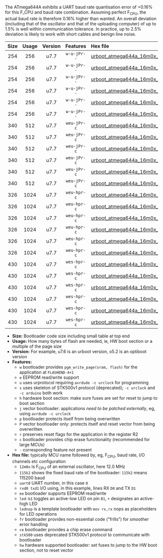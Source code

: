 The ATmega644A exhibits a UART baud rate quantisation error of +0.16% for this F_CPU and baud rate combination. Assuming perfect F<sub>CPU</sub>, the actual baud rate is therefore 0.16% higher than wanted. An overall deviation (including that of the oscillator and that of the uploading computer) of up to 1.5% is well within communication tolerance. In practice, up to 2.5% deviation is likely to work with short cables and benign line noise.

|Size|Usage|Version|Features|Hex file|
|:-:|:-:|:-:|:-:|:--|
|254|256|u7.7|`w-u-jPr--`|[urboot_atmega644a_16m0x_++76k8_uart0_rxd0_txd1_led+b0_fr.hex](https://raw.githubusercontent.com/stefanrueger/urboot.hex/main/mcus/atmega644a/external_oscillator/fcpu_16m0x/br_++76k8/urboot_atmega644a_16m0x_++76k8_uart0_rxd0_txd1_led+b0_fr.hex)|
|254|256|u7.7|`w-u-jPr--`|[urboot_atmega644a_16m0x_++76k8_uart0_rxd0_txd1_led+b7_fr.hex](https://raw.githubusercontent.com/stefanrueger/urboot.hex/main/mcus/atmega644a/external_oscillator/fcpu_16m0x/br_++76k8/urboot_atmega644a_16m0x_++76k8_uart0_rxd0_txd1_led+b7_fr.hex)|
|254|256|u7.7|`w-u-jPr--`|[urboot_atmega644a_16m0x_++76k8_uart0_rxd0_txd1_lednop_fr.hex](https://raw.githubusercontent.com/stefanrueger/urboot.hex/main/mcus/atmega644a/external_oscillator/fcpu_16m0x/br_++76k8/urboot_atmega644a_16m0x_++76k8_uart0_rxd0_txd1_lednop_fr.hex)|
|254|256|u7.7|`w-u-jPr--`|[urboot_atmega644a_16m0x_++76k8_uart1_rxd2_txd3_led+b0_fr.hex](https://raw.githubusercontent.com/stefanrueger/urboot.hex/main/mcus/atmega644a/external_oscillator/fcpu_16m0x/br_++76k8/urboot_atmega644a_16m0x_++76k8_uart1_rxd2_txd3_led+b0_fr.hex)|
|254|256|u7.7|`w-u-jPr--`|[urboot_atmega644a_16m0x_++76k8_uart1_rxd2_txd3_led+b7_fr.hex](https://raw.githubusercontent.com/stefanrueger/urboot.hex/main/mcus/atmega644a/external_oscillator/fcpu_16m0x/br_++76k8/urboot_atmega644a_16m0x_++76k8_uart1_rxd2_txd3_led+b7_fr.hex)|
|254|256|u7.7|`w-u-jPr--`|[urboot_atmega644a_16m0x_++76k8_uart1_rxd2_txd3_lednop_fr.hex](https://raw.githubusercontent.com/stefanrueger/urboot.hex/main/mcus/atmega644a/external_oscillator/fcpu_16m0x/br_++76k8/urboot_atmega644a_16m0x_++76k8_uart1_rxd2_txd3_lednop_fr.hex)|
|340|512|u7.7|`weu-jPr-c`|[urboot_atmega644a_16m0x_++76k8_uart0_rxd0_txd1_ee_led+b0_fr_ce.hex](https://raw.githubusercontent.com/stefanrueger/urboot.hex/main/mcus/atmega644a/external_oscillator/fcpu_16m0x/br_++76k8/urboot_atmega644a_16m0x_++76k8_uart0_rxd0_txd1_ee_led+b0_fr_ce.hex)|
|340|512|u7.7|`weu-jPr-c`|[urboot_atmega644a_16m0x_++76k8_uart0_rxd0_txd1_ee_led+b7_fr_ce.hex](https://raw.githubusercontent.com/stefanrueger/urboot.hex/main/mcus/atmega644a/external_oscillator/fcpu_16m0x/br_++76k8/urboot_atmega644a_16m0x_++76k8_uart0_rxd0_txd1_ee_led+b7_fr_ce.hex)|
|340|512|u7.7|`weu-jPr-c`|[urboot_atmega644a_16m0x_++76k8_uart0_rxd0_txd1_ee_lednop_fr_ce.hex](https://raw.githubusercontent.com/stefanrueger/urboot.hex/main/mcus/atmega644a/external_oscillator/fcpu_16m0x/br_++76k8/urboot_atmega644a_16m0x_++76k8_uart0_rxd0_txd1_ee_lednop_fr_ce.hex)|
|340|512|u7.7|`weu-jPr-c`|[urboot_atmega644a_16m0x_++76k8_uart1_rxd2_txd3_ee_led+b0_fr_ce.hex](https://raw.githubusercontent.com/stefanrueger/urboot.hex/main/mcus/atmega644a/external_oscillator/fcpu_16m0x/br_++76k8/urboot_atmega644a_16m0x_++76k8_uart1_rxd2_txd3_ee_led+b0_fr_ce.hex)|
|340|512|u7.7|`weu-jPr-c`|[urboot_atmega644a_16m0x_++76k8_uart1_rxd2_txd3_ee_led+b7_fr_ce.hex](https://raw.githubusercontent.com/stefanrueger/urboot.hex/main/mcus/atmega644a/external_oscillator/fcpu_16m0x/br_++76k8/urboot_atmega644a_16m0x_++76k8_uart1_rxd2_txd3_ee_led+b7_fr_ce.hex)|
|340|512|u7.7|`weu-jPr-c`|[urboot_atmega644a_16m0x_++76k8_uart1_rxd2_txd3_ee_lednop_fr_ce.hex](https://raw.githubusercontent.com/stefanrueger/urboot.hex/main/mcus/atmega644a/external_oscillator/fcpu_16m0x/br_++76k8/urboot_atmega644a_16m0x_++76k8_uart1_rxd2_txd3_ee_lednop_fr_ce.hex)|
|326|1024|u7.7|`weu-hpr-c`|[urboot_atmega644a_16m0x_++76k8_uart0_rxd0_txd1_ee_led+b0_fr_ce_hw.hex](https://raw.githubusercontent.com/stefanrueger/urboot.hex/main/mcus/atmega644a/external_oscillator/fcpu_16m0x/br_++76k8/urboot_atmega644a_16m0x_++76k8_uart0_rxd0_txd1_ee_led+b0_fr_ce_hw.hex)|
|326|1024|u7.7|`weu-hpr-c`|[urboot_atmega644a_16m0x_++76k8_uart0_rxd0_txd1_ee_led+b7_fr_ce_hw.hex](https://raw.githubusercontent.com/stefanrueger/urboot.hex/main/mcus/atmega644a/external_oscillator/fcpu_16m0x/br_++76k8/urboot_atmega644a_16m0x_++76k8_uart0_rxd0_txd1_ee_led+b7_fr_ce_hw.hex)|
|326|1024|u7.7|`weu-hpr-c`|[urboot_atmega644a_16m0x_++76k8_uart0_rxd0_txd1_ee_lednop_fr_ce_hw.hex](https://raw.githubusercontent.com/stefanrueger/urboot.hex/main/mcus/atmega644a/external_oscillator/fcpu_16m0x/br_++76k8/urboot_atmega644a_16m0x_++76k8_uart0_rxd0_txd1_ee_lednop_fr_ce_hw.hex)|
|326|1024|u7.7|`weu-hpr-c`|[urboot_atmega644a_16m0x_++76k8_uart1_rxd2_txd3_ee_led+b0_fr_ce_hw.hex](https://raw.githubusercontent.com/stefanrueger/urboot.hex/main/mcus/atmega644a/external_oscillator/fcpu_16m0x/br_++76k8/urboot_atmega644a_16m0x_++76k8_uart1_rxd2_txd3_ee_led+b0_fr_ce_hw.hex)|
|326|1024|u7.7|`weu-hpr-c`|[urboot_atmega644a_16m0x_++76k8_uart1_rxd2_txd3_ee_led+b7_fr_ce_hw.hex](https://raw.githubusercontent.com/stefanrueger/urboot.hex/main/mcus/atmega644a/external_oscillator/fcpu_16m0x/br_++76k8/urboot_atmega644a_16m0x_++76k8_uart1_rxd2_txd3_ee_led+b7_fr_ce_hw.hex)|
|326|1024|u7.7|`weu-hpr-c`|[urboot_atmega644a_16m0x_++76k8_uart1_rxd2_txd3_ee_lednop_fr_ce_hw.hex](https://raw.githubusercontent.com/stefanrueger/urboot.hex/main/mcus/atmega644a/external_oscillator/fcpu_16m0x/br_++76k8/urboot_atmega644a_16m0x_++76k8_uart1_rxd2_txd3_ee_lednop_fr_ce_hw.hex)|
|430|1024|u7.7|`wes-hpr-c`|[urboot_atmega644a_16m0x_++76k8_uart0_rxd0_txd1_ee_led+b0_fr_ce_stk500_hw.hex](https://raw.githubusercontent.com/stefanrueger/urboot.hex/main/mcus/atmega644a/external_oscillator/fcpu_16m0x/br_++76k8/urboot_atmega644a_16m0x_++76k8_uart0_rxd0_txd1_ee_led+b0_fr_ce_stk500_hw.hex)|
|430|1024|u7.7|`wes-hpr-c`|[urboot_atmega644a_16m0x_++76k8_uart0_rxd0_txd1_ee_led+b7_fr_ce_stk500_hw.hex](https://raw.githubusercontent.com/stefanrueger/urboot.hex/main/mcus/atmega644a/external_oscillator/fcpu_16m0x/br_++76k8/urboot_atmega644a_16m0x_++76k8_uart0_rxd0_txd1_ee_led+b7_fr_ce_stk500_hw.hex)|
|430|1024|u7.7|`wes-hpr-c`|[urboot_atmega644a_16m0x_++76k8_uart0_rxd0_txd1_ee_lednop_fr_ce_stk500_hw.hex](https://raw.githubusercontent.com/stefanrueger/urboot.hex/main/mcus/atmega644a/external_oscillator/fcpu_16m0x/br_++76k8/urboot_atmega644a_16m0x_++76k8_uart0_rxd0_txd1_ee_lednop_fr_ce_stk500_hw.hex)|
|430|1024|u7.7|`wes-hpr-c`|[urboot_atmega644a_16m0x_++76k8_uart1_rxd2_txd3_ee_led+b0_fr_ce_stk500_hw.hex](https://raw.githubusercontent.com/stefanrueger/urboot.hex/main/mcus/atmega644a/external_oscillator/fcpu_16m0x/br_++76k8/urboot_atmega644a_16m0x_++76k8_uart1_rxd2_txd3_ee_led+b0_fr_ce_stk500_hw.hex)|
|430|1024|u7.7|`wes-hpr-c`|[urboot_atmega644a_16m0x_++76k8_uart1_rxd2_txd3_ee_led+b7_fr_ce_stk500_hw.hex](https://raw.githubusercontent.com/stefanrueger/urboot.hex/main/mcus/atmega644a/external_oscillator/fcpu_16m0x/br_++76k8/urboot_atmega644a_16m0x_++76k8_uart1_rxd2_txd3_ee_led+b7_fr_ce_stk500_hw.hex)|
|430|1024|u7.7|`wes-hpr-c`|[urboot_atmega644a_16m0x_++76k8_uart1_rxd2_txd3_ee_lednop_fr_ce_stk500_hw.hex](https://raw.githubusercontent.com/stefanrueger/urboot.hex/main/mcus/atmega644a/external_oscillator/fcpu_16m0x/br_++76k8/urboot_atmega644a_16m0x_++76k8_uart1_rxd2_txd3_ee_lednop_fr_ce_stk500_hw.hex)|

- **Size:** Bootloader code size including small table at top end
- **Usage:** How many bytes of flash are needed, ie, HW boot section or a multiple of the page size
- **Version:** For example, u7.6 is an urboot version, o5.2 is an optiboot version
- **Features:**
  + `w` bootloader provides `pgm_write_page(sram, flash)` for the application at `FLASHEND-4+1`
  + `e` EEPROM read/write support
  + `u` uses urprotocol requiring `avrdude -c urclock` for programming
  + `s` uses skeleton of STK500v1 protocol (deprecated); `-c urclock` and `-c arduino` both work
  + `h` hardware boot section: make sure fuses are set for reset to jump to boot section
  + `j` vector bootloader: applications *need to be patched externally*, eg, using `avrdude -c urclock`
  + `p` bootloader protects itself from being overwritten
  + `P` vector bootloader only: protects itself and reset vector from being overwritten
  + `r` preserves reset flags for the application in the register R2
  + `c` bootloader provides chip erase functionality (recommended for large MCUs)
  + `-` corresponding feature not present
- **Hex file:** typically MCU name followed by, eg, F<sub>CPU</sub>, baud rate, I/O channels etc configuration
  + `12m0x` is F<sub>CPU</sub> of an external oscillator, here 12.0 MHz
  + `115k2` shows the fixed baud rate of the bootloader: `115k2` means 115200 baud
  + `uart0` UART number, in this case `0`
  + `rxd0 txd1` I/O using, in this example, lines RX `D0` and TX `D1`
  + `ee` bootloader supports EEPROM read/write
  + `led-b1` toggles an active-low LED on pin `B1`, `+` designates an active-high LED
  + `lednop` is a template bootloader with `mov rx,rx` nops as placeholders for LED operations
  + `fr` bootloader provides non-essential code ("frills") for smoother error handling
  + `ce` bootloader provides a chip erase command
  + `stk500` uses deprecated STK500v1 protocol to communicate with bootloader
  + `hw` hardware supported bootloader: set fuses to jump to the HW boot section, not to reset vector
